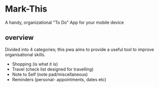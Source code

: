 # Mark-This
A handy, organizational "To Do" App for your mobile device

## overview

Divided into 4 categories; this pwa aims to provide a useful tool to improve organisational skills.

- Shopping (is what it is)
- Travel (check list designed for travelling)
- Note to Self (note pad/miscellaneous)
- Reminders (personal- appointments, dates etc)  
